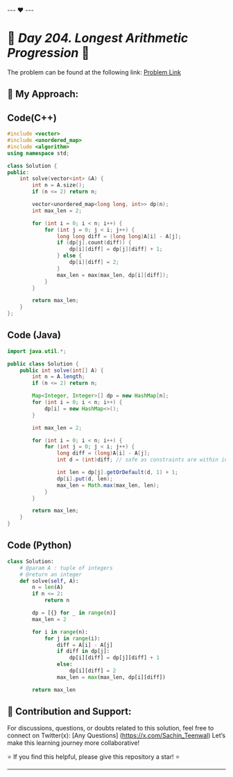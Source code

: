 --- ❤️ ---

# 🚀 _Day 204. Longest Arithmetic Progression_ 🧠


The problem can be found at the following link: [Problem Link](https://www.interviewbit.com/problems/longest-arithmetic-progression/)

## 🎯 **My Approach:**


## Code(C++)
```cpp
#include <vector>
#include <unordered_map>
#include <algorithm>
using namespace std;

class Solution {
public:
    int solve(vector<int> &A) {
        int n = A.size();
        if (n <= 2) return n;

        vector<unordered_map<long long, int>> dp(n);
        int max_len = 2;

        for (int i = 0; i < n; i++) {
            for (int j = 0; j < i; j++) {
                long long diff = (long long)A[i] - A[j];
                if (dp[j].count(diff)) {
                    dp[i][diff] = dp[j][diff] + 1;
                } else {
                    dp[i][diff] = 2;
                }
                max_len = max(max_len, dp[i][diff]);
            }
        }

        return max_len;
    }
};

```

## Code (Java)

```java
import java.util.*;

public class Solution {
    public int solve(int[] A) {
        int n = A.length;
        if (n <= 2) return n;

        Map<Integer, Integer>[] dp = new HashMap[n];
        for (int i = 0; i < n; i++) {
            dp[i] = new HashMap<>();
        }

        int max_len = 2;

        for (int i = 0; i < n; i++) {
            for (int j = 0; j < i; j++) {
                long diff = (long)A[i] - A[j];
                int d = (int)diff; // safe as constraints are within integer

                int len = dp[j].getOrDefault(d, 1) + 1;
                dp[i].put(d, len);
                max_len = Math.max(max_len, len);
            }
        }

        return max_len;
    }
}

```

## Code (Python)

```python
class Solution:
    # @param A : tuple of integers
    # @return an integer
    def solve(self, A):
        n = len(A)
        if n <= 2:
            return n

        dp = [{} for _ in range(n)]
        max_len = 2

        for i in range(n):
            for j in range(i):
                diff = A[i] - A[j]
                if diff in dp[j]:
                    dp[i][diff] = dp[j][diff] + 1
                else:
                    dp[i][diff] = 2
                max_len = max(max_len, dp[i][diff])

        return max_len

```



## 🎯 **Contribution and Support:**

For discussions, questions, or doubts related to this solution, feel free to connect on Twitter(x): [Any Questions] (https://x.com/Sachin_Teenwal) Let’s make this learning journey more collaborative!

⭐ If you find this helpful, please give this repository a star! ⭐

---
